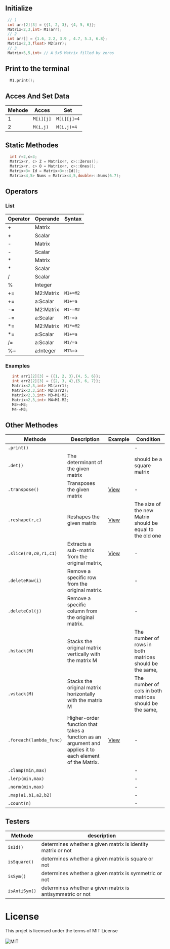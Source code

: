 ## Initialize
``` C++
 // 1 
 int arr[2][3] = {{1, 2, 3}, {4, 5, 6}};
 Matrix<2,3,int> M1(arr);
 // 2
 int arr[] = {1.6, 2.2, 3.9 , 4.7, 5.3, 6.8};
 Matrix<2,3,float> M2(arr);
 // 3
 Matrix<5,5,int> // A 5x5 Matrix filled by zeros
```
## Print to the terminal 
``` C++
  M1.print();
```
## Acces And Set Data
|Mehode|Acces|Set|
|-|--|--|
|1|`M[i][j]`|`M[i][j]=4`|
|2|`M(i,j)`|`M(i,j)=4`|
## Static Methodes 
``` C++
  int r=2,c=3;
  Matrix<r, c> Z = Matrix<r, c>::Zeros();
  Matrix<r, c> O = Matrix<r, c>::Ones();
  Matrix<3> Id = Matrix<3>::Id();
  Matrix<4,5> Nums = Matrix<4,5,double>::Nums(6.7);
```
## Operators 
  ### List
|Operator |Operande|Syntax|
|--|--|--|
|+|Matrix||
|+|Scalar|
|-|Matrix|
|-|Scalar|
|*|Matrix|
|*|Scalar|
|/|Scalar|
|%|Integer|
|+=|M2:Matrix|`M1+=M2`|
|+=|a:Scalar|`M1+=a`|
|-=|M2:Matrix|`M1-=M2`|
|-=|a:Scalar|`M1-=a`|
|*=|M2:Matrix|`M1*=M2`|
|*=|a:Scalar|`M1+=a`|
|/=|a:Scalar|`M1/=a`|
|%=|a:Integer|`M1%=a`|
  ### Examples
``` C++
   int arr1[2][3] = {{1, 2, 3},{4, 5, 6}};
   int arr2[2][3] = {{2, 3, 4},{5, 6, 7}};
   Matrix<2,3,int> M1(arr1);
   Matrix<2,3,int> M2(arr2);
   Matrix<2,3,int> M3=M1+M2;
   Matrix<2,3,int> M4=M1-M2;
   M3+=M3;
   M4-=M3;
```
## Other Methodes 
|Methode|Description|Example|Condition|
|-|--|-|--|
|`.print()`|||-|
|`.det()`|The determinant of the given matrix||should be a square matrix|
|`.transpose()`|Transposes the given matrix |[View](https://github.com/zakarialaoui10/ZikoMatrix/blob/main/examples/Transpose/transpose.ino)|-|
|`.reshape(r,c)`|Reshapes the given matrix|[View](https://github.com/zakarialaoui10/ZikoMatrix/blob/main/examples/Reshape/reshape.ino)|The size of the new Matrix should be equal to the old one|
|`.slice(r0,c0,r1,c1)`|Extracts a sub-matrix from the original matrix,|[View](https://github.com/zakarialaoui10/ZikoMatrix/blob/main/examples/Slice/slice.ino)|-|
|`.deleteRow(i)`|Remove a specific row from the original matrix.||-|
|`.deleteCol(j)`|Remove a specific column from the original matrix.||-|
|`.hstack(M)`|Stacks the original matrix vertically with the matrix M||The number of rows in both matrices should be the same,|
|`.vstack(M)`|Stacks the original matrix horizontally with the matrix M||The number of cols in both matrices should be the same,|
|`.foreach(lambda_func)`|Higher-order function that takes a function as an argument and applies it to each element of the Matrix.|[View](https://github.com/zakarialaoui10/ZikoMatrix/blob/main/examples/Foreach/foreach.ino)|-|
|`.clamp(min,max)`|||-|
|`.lerp(min,max)`|||-|
|`.norm(min,max)`|||-|
|`.map(a1,b1,a2,b2)`|||-|
|`.count(n)`|||-|
## Testers
|Methode|description|
|-|---|
|`isId()`|determines whether a given matrix is identity matrix or not|
|`isSquare()`|determines whether a given matrix is square or not|
|`isSym()`|determines whether a given matrix is symmetric or not|
|`isAntiSym()`|determines whether a given matrix is antisymmetric or not|

# License 
 This projet is licensed under the terms of MIT License </br></br>![MIT](https://img.shields.io/github/license/zakarialaoui10/ZikoMatrix?color=rgb%2820%2C21%2C169%29)
